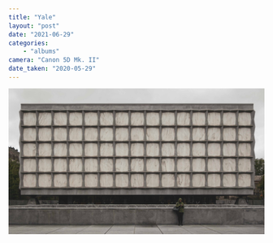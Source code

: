 ```yaml
---
title: "Yale"
layout: "post" 
date: "2021-06-29"
categories: 
    - "albums"
camera: "Canon 5D Mk. II"
date_taken: "2020-05-29"
---
```


![Yale](/images/yale.jpg)

